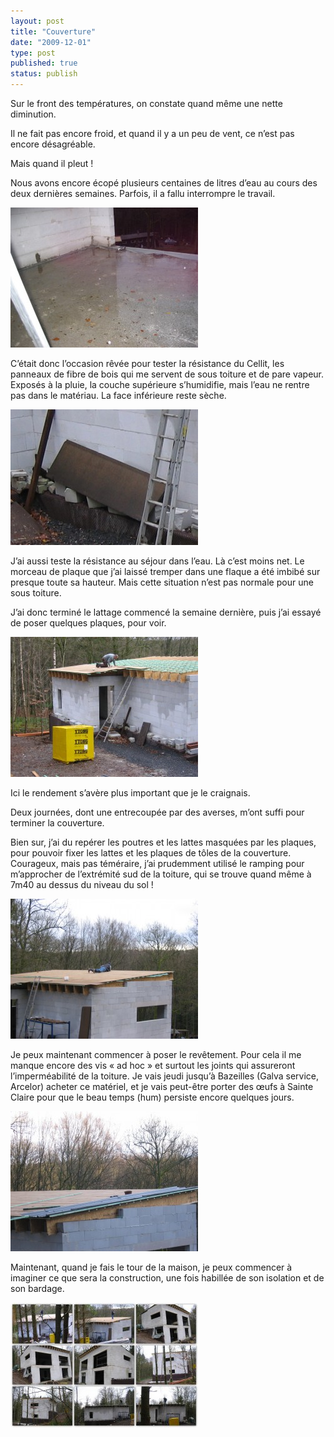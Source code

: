 ```yaml
---
layout: post
title: "Couverture"
date: "2009-12-01"
type: post
published: true
status: publish
---
```


Sur le front des températures, on constate quand même une nette diminution.

Il ne fait pas encore froid, et quand il y a un peu de vent, ce n’est pas encore désagréable.

Mais quand il pleut !

Nous avons encore écopé plusieurs centaines de litres d’eau au cours des deux dernières semaines. Parfois, il a fallu interrompre le travail.

![img_0938b](/images/2009/12/img_0938b-300x224.jpg "img_0938b")

C’était donc l’occasion rêvée pour tester la résistance du Cellit, les panneaux de fibre de bois qui me servent de sous toiture et de pare vapeur. Exposés à la pluie, la couche supérieure s’humidifie, mais l’eau ne rentre pas dans le matériau. La face inférieure reste sèche.

![img_0939b](/images/2009/12/img_0939b-300x217.jpg "img_0939b")

J’ai aussi teste la résistance au séjour dans l’eau. Là c’est moins net. Le morceau de plaque que j’ai laissé tremper dans une flaque a été imbibé sur presque toute sa hauteur. Mais cette situation n’est pas normale pour une sous toiture.

J’ai donc terminé le lattage commencé la semaine dernière, puis j’ai essayé de poser quelques plaques, pour voir.

![img_0940b](/images/2009/12/img_0940b-300x224.jpg "img_0940b")

Ici le rendement s’avère plus important que je le craignais.

Deux journées, dont une entrecoupée par des averses, m’ont suffi pour terminer la couverture.

Bien sur, j’ai du repérer les poutres et les lattes masquées par les plaques, pour pouvoir fixer les lattes et les plaques de tôles de la couverture. Courageux, mais pas téméraire, j’ai prudemment utilisé le ramping pour m’approcher de l’extrémité sud de la toiture, qui se trouve quand même à 7m40 au dessus du niveau du sol !

![img_0948](/images/2009/12/img_0948-300x224.jpg "img_0948")

Je peux maintenant commencer à poser le revêtement. Pour cela il me manque encore des vis « ad hoc » et surtout les joints qui assureront l’imperméabilité de la toiture. Je vais jeudi jusqu’à Bazeilles (Galva service, Arcelor) acheter ce matériel, et je vais peut-être porter des œufs à Sainte Claire pour que le beau temps (hum) persiste encore quelques jours.

![img_0959b](/images/2009/12/img_0959b-300x224.jpg "img_0959b")

Maintenant, quand je fais le tour de la maison, je peux commencer à imaginer ce que sera la construction, une fois habillée de son isolation et de son bardage.

![revlmont091130b](/images/2009/12/revlmont091130b-300x200.jpg "revlmont091130b")
